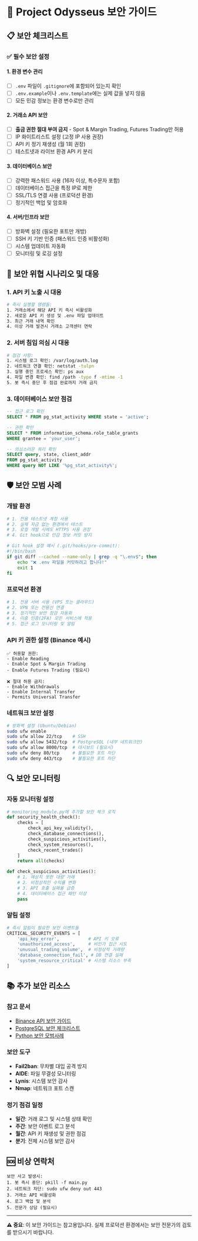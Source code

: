 # 🔐 Project Odysseus 보안 가이드

## 📋 보안 체크리스트

### ✅ 필수 보안 설정

#### 1. 환경 변수 관리
- [ ] `.env` 파일이 `.gitignore`에 포함되어 있는지 확인
- [ ] `.env.example`이나 `.env.template`에는 실제 값을 넣지 않음
- [ ] 모든 민감 정보는 환경 변수로만 관리

#### 2. 거래소 API 보안
- [ ] **출금 권한 절대 부여 금지** - Spot & Margin Trading, Futures Trading만 허용
- [ ] IP 화이트리스트 설정 (고정 IP 사용 권장)
- [ ] API 키 정기 재생성 (월 1회 권장)
- [ ] 테스트넷과 라이브 환경 API 키 분리

#### 3. 데이터베이스 보안
- [ ] 강력한 패스워드 사용 (16자 이상, 특수문자 포함)
- [ ] 데이터베이스 접근을 특정 IP로 제한
- [ ] SSL/TLS 연결 사용 (프로덕션 환경)
- [ ] 정기적인 백업 및 암호화

#### 4. 서버/인프라 보안
- [ ] 방화벽 설정 (필요한 포트만 개방)
- [ ] SSH 키 기반 인증 (패스워드 인증 비활성화)
- [ ] 시스템 업데이트 자동화
- [ ] 모니터링 및 로깅 설정

## 🚨 보안 위협 시나리오 및 대응

### 1. API 키 노출 시 대응
```bash
# 즉시 실행할 명령들:
1. 거래소에서 해당 API 키 즉시 비활성화
2. 새로운 API 키 생성 및 .env 파일 업데이트
3. 최근 거래 내역 확인
4. 이상 거래 발견시 거래소 고객센터 연락
```

### 2. 서버 침입 의심 시 대응
```bash
# 점검 사항:
1. 시스템 로그 확인: /var/log/auth.log
2. 네트워크 연결 확인: netstat -tulpn
3. 실행 중인 프로세스 확인: ps aux
4. 파일 변경 확인: find /path -type f -mtime -1
5. 봇 즉시 중단 후 점검 완료까지 거래 금지
```

### 3. 데이터베이스 보안 점검
```sql
-- 접근 로그 확인
SELECT * FROM pg_stat_activity WHERE state = 'active';

-- 권한 확인
SELECT * FROM information_schema.role_table_grants 
WHERE grantee = 'your_user';

-- 의심스러운 쿼리 확인
SELECT query, state, client_addr 
FROM pg_stat_activity 
WHERE query NOT LIKE '%pg_stat_activity%';
```

## 🛡️ 보안 모범 사례

### 개발 환경
```bash
# 1. 전용 테스트넷 계정 사용
# 2. 실제 자금 없는 환경에서 테스트
# 3. 로컬 개발 시에도 HTTPS 사용 권장
# 4. Git hook으로 민감 정보 커밋 방지

# Git hook 설정 예시 (.git/hooks/pre-commit):
#!/bin/bash
if git diff --cached --name-only | grep -q "\.env$"; then
    echo "❌ .env 파일을 커밋하려고 합니다!"
    exit 1
fi
```

### 프로덕션 환경
```bash
# 1. 전용 서버 사용 (VPS 또는 클라우드)
# 2. VPN 또는 전용선 연결
# 3. 정기적인 보안 점검 자동화
# 4. 이중 인증(2FA) 모든 서비스에 적용
# 5. 접근 로그 모니터링 및 알림
```

### API 키 권한 설정 (Binance 예시)
```
✅ 허용할 권한:
- Enable Reading
- Enable Spot & Margin Trading
- Enable Futures Trading (필요시)

❌ 절대 허용 금지:
- Enable Withdrawals
- Enable Internal Transfer
- Permits Universal Transfer
```

### 네트워크 보안 설정
```bash
# 방화벽 설정 (Ubuntu/Debian)
sudo ufw enable
sudo ufw allow 22/tcp    # SSH
sudo ufw allow 5432/tcp  # PostgreSQL (내부 네트워크만)
sudo ufw allow 8000/tcp  # 대시보드 (필요시)
sudo ufw deny 80/tcp     # 불필요한 포트 차단
sudo ufw deny 443/tcp    # 불필요한 포트 차단
```

## 🔍 보안 모니터링

### 자동 모니터링 설정
```python
# monitoring_module.py에 추가할 보안 체크 로직
def security_health_check():
    checks = [
        check_api_key_validity(),
        check_database_connections(), 
        check_suspicious_activities(),
        check_system_resources(),
        check_recent_trades()
    ]
    return all(checks)

def check_suspicious_activities():
    # 1. 예상치 못한 대량 거래
    # 2. 비정상적인 수익률 변화
    # 3. API 호출 실패율 급증
    # 4. 데이터베이스 접근 패턴 이상
    pass
```

### 알림 설정
```python
# 즉시 알림이 필요한 보안 이벤트들
CRITICAL_SECURITY_EVENTS = [
    'api_key_error',           # API 키 오류
    'unauthorized_access',     # 비인가 접근 시도
    'unusual_trading_volume',  # 비정상적 거래량
    'database_connection_fail', # DB 연결 실패
    'system_resource_critical' # 시스템 리소스 부족
]
```

## 📚 추가 보안 리소스

### 참고 문서
- [Binance API 보안 가이드](https://binance-docs.github.io/apidocs/spot/en/#general-info)
- [PostgreSQL 보안 체크리스트](https://www.postgresql.org/docs/current/security-checklist.html)
- [Python 보안 모범사례](https://python.org/dev/security/)

### 보안 도구
- **Fail2ban**: 무차별 대입 공격 방지
- **AIDE**: 파일 무결성 모니터링  
- **Lynis**: 시스템 보안 감사
- **Nmap**: 네트워크 포트 스캔

### 정기 점검 일정
- **일간**: 거래 로그 및 시스템 상태 확인
- **주간**: 보안 이벤트 로그 분석
- **월간**: API 키 재생성 및 권한 점검
- **분기**: 전체 시스템 보안 감사

## 🆘 비상 연락처

```
보안 사고 발생시:
1. 봇 즉시 중단: pkill -f main.py
2. 네트워크 차단: sudo ufw deny out 443
3. 거래소 API 비활성화
4. 로그 백업 및 분석
5. 전문가 상담 (필요시)
```

---
**⚠️ 중요**: 이 보안 가이드는 참고용입니다. 실제 프로덕션 환경에서는 보안 전문가의 검토를 받으시기 바랍니다.